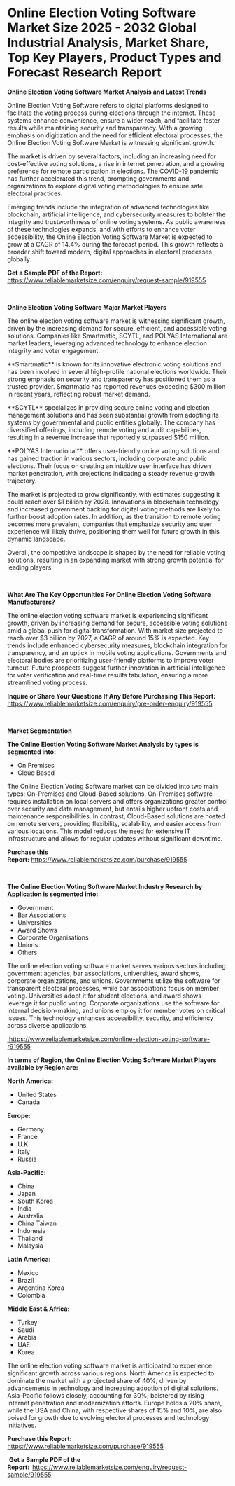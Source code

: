 <p><h1>Online Election Voting Software Market Size 2025 - 2032 Global Industrial Analysis, Market Share, Top Key Players, Product Types and Forecast Research Report</h1></p><p><strong>Online Election Voting Software Market Analysis and Latest Trends</strong></p>
<p><p>Online Election Voting Software refers to digital platforms designed to facilitate the voting process during elections through the internet. These systems enhance convenience, ensure a wider reach, and facilitate faster results while maintaining security and transparency. With a growing emphasis on digitization and the need for efficient electoral processes, the Online Election Voting Software Market is witnessing significant growth.</p><p>The market is driven by several factors, including an increasing need for cost-effective voting solutions, a rise in internet penetration, and a growing preference for remote participation in elections. The COVID-19 pandemic has further accelerated this trend, prompting governments and organizations to explore digital voting methodologies to ensure safe electoral practices. </p><p>Emerging trends include the integration of advanced technologies like blockchain, artificial intelligence, and cybersecurity measures to bolster the integrity and trustworthiness of online voting systems. As public awareness of these technologies expands, and with efforts to enhance voter accessibility, the Online Election Voting Software Market is expected to grow at a CAGR of 14.4% during the forecast period. This growth reflects a broader shift toward modern, digital approaches in electoral processes globally.</p></p>
<p><strong>Get a Sample PDF of the Report:&nbsp;</strong> <a href="https://www.reliablemarketsize.com/enquiry/request-sample/919555?utm_campaign=3164&utm_medium=2&utm_source=Github&utm_content=ia&utm_term=18042025&utm_id=online-election-voting-software">https://www.reliablemarketsize.com/enquiry/request-sample/919555</a></p>
<p>&nbsp;</p>
<p><strong>Online Election Voting Software Major Market Players</strong></p>
<p><p>The online election voting software market is witnessing significant growth, driven by the increasing demand for secure, efficient, and accessible voting solutions. Companies like Smartmatic, SCYTL, and POLYAS International are market leaders, leveraging advanced technology to enhance election integrity and voter engagement.</p><p>**Smartmatic** is known for its innovative electronic voting solutions and has been involved in several high-profile national elections worldwide. Their strong emphasis on security and transparency has positioned them as a trusted provider. Smartmatic has reported revenues exceeding $300 million in recent years, reflecting robust market demand.</p><p>**SCYTL** specializes in providing secure online voting and election management solutions and has seen substantial growth from adopting its systems by governmental and public entities globally. The company has diversified offerings, including remote voting and audit capabilities, resulting in a revenue increase that reportedly surpassed $150 million.</p><p>**POLYAS International** offers user-friendly online voting solutions and has gained traction in various sectors, including corporate and public elections. Their focus on creating an intuitive user interface has driven market penetration, with projections indicating a steady revenue growth trajectory.</p><p>The market is projected to grow significantly, with estimates suggesting it could reach over $1 billion by 2028. Innovations in blockchain technology and increased government backing for digital voting methods are likely to further boost adoption rates. In addition, as the transition to remote voting becomes more prevalent, companies that emphasize security and user experience will likely thrive, positioning them well for future growth in this dynamic landscape. </p><p>Overall, the competitive landscape is shaped by the need for reliable voting solutions, resulting in an expanding market with strong growth potential for leading players.</p></p>
<p>&nbsp;</p>
<p><strong>What Are The Key Opportunities For Online Election Voting Software Manufacturers?</strong></p>
<p><p>The online election voting software market is experiencing significant growth, driven by increasing demand for secure, accessible voting solutions amid a global push for digital transformation. With market size projected to reach over $3 billion by 2027, a CAGR of around 15% is expected. Key trends include enhanced cybersecurity measures, blockchain integration for transparency, and an uptick in mobile voting applications. Governments and electoral bodies are prioritizing user-friendly platforms to improve voter turnout. Future prospects suggest further innovation in artificial intelligence for voter verification and real-time results tabulation, ensuring a more streamlined voting process.</p></p>
<p><strong>Inquire or Share Your Questions If Any Before Purchasing This Report:</strong> <a href="https://www.reliablemarketsize.com/enquiry/pre-order-enquiry/919555?utm_campaign=3164&utm_medium=2&utm_source=Github&utm_content=ia&utm_term=18042025&utm_id=online-election-voting-software">https://www.reliablemarketsize.com/enquiry/pre-order-enquiry/919555</a></p>
<p>&nbsp;</p>
<p><strong>Market Segmentation</strong></p>
<p><strong>The Online Election Voting Software Market Analysis by types is segmented into:</strong></p>
<p><ul><li>On Premises</li><li>Cloud Based</li></ul></p>
<p><p>The Online Election Voting Software market can be divided into two main types: On-Premises and Cloud-Based solutions. On-Premises software requires installation on local servers and offers organizations greater control over security and data management, but entails higher upfront costs and maintenance responsibilities. In contrast, Cloud-Based solutions are hosted on remote servers, providing flexibility, scalability, and easier access from various locations. This model reduces the need for extensive IT infrastructure and allows for regular updates without significant downtime.</p></p>
<p><strong>Purchase this Report:&nbsp;</strong><a href="https://www.reliablemarketsize.com/purchase/919555?utm_campaign=3164&utm_medium=2&utm_source=Github&utm_content=ia&utm_term=18042025&utm_id=online-election-voting-software">https://www.reliablemarketsize.com/purchase/919555</a></p>
<p>&nbsp;</p>
<p><strong>The Online Election Voting Software Market Industry Research by Application is segmented into:</strong></p>
<p><ul><li>Government</li><li>Bar Associations</li><li>Universities</li><li>Award Shows</li><li>Corporate Organisations</li><li>Unions</li><li>Others</li></ul></p>
<p><p>The online election voting software market serves various sectors including government agencies, bar associations, universities, award shows, corporate organizations, and unions. Governments utilize the software for transparent electoral processes, while bar associations focus on member voting. Universities adopt it for student elections, and award shows leverage it for public voting. Corporate organizations use the software for internal decision-making, and unions employ it for member votes on critical issues. This technology enhances accessibility, security, and efficiency across diverse applications.</p></p>
<p><a href="https://www.reliablemarketsize.com/online-election-voting-software-r919555?utm_campaign=3164&utm_medium=2&utm_source=Github&utm_content=ia&utm_term=18042025&utm_id=online-election-voting-software">&nbsp;https://www.reliablemarketsize.com/online-election-voting-software-r919555</a></p>
<p><strong>In terms of Region, the Online Election Voting Software Market Players available by Region are:</strong></p>
<p>
    <p> <strong> North America: </strong>
        <ul>
            <li>United States</li>
            <li>Canada</li>
        </ul>
        </p> 
    <p> <strong> Europe: </strong>
        <ul>
            <li>Germany</li>
            <li>France</li>
            <li>U.K.</li>
            <li>Italy</li>
            <li>Russia</li>
        </ul>
        </p> 
    <p> <strong> Asia-Pacific: </strong>
        <ul>
            <li>China</li>
            <li>Japan</li>
            <li>South Korea</li>
            <li>India</li>
            <li>Australia</li>
            <li>China Taiwan</li>
            <li>Indonesia</li>
            <li>Thailand</li>
            <li>Malaysia</li>
        </ul>
        </p> 
    <p> <strong> Latin America: </strong>
        <ul>
            <li>Mexico</li>
            <li>Brazil</li>
            <li>Argentina Korea</li>
            <li>Colombia</li>
        </ul>
        </p> 
    <p> <strong> Middle East & Africa: </strong>
        <ul>
            <li>Turkey</li>
            <li>Saudi</li>
            <li>Arabia</li>
            <li>UAE</li>
            <li>Korea</li>
        </ul>
    </p>
    </p>
<p><p>The online election voting software market is anticipated to experience significant growth across various regions. North America is expected to dominate the market with a projected share of 40%, driven by advancements in technology and increasing adoption of digital solutions. Asia-Pacific follows closely, accounting for 30%, bolstered by rising internet penetration and modernization efforts. Europe holds a 20% share, while the USA and China, with respective shares of 15% and 10%, are also poised for growth due to evolving electoral processes and technology initiatives.</p></p>
<p><strong>Purchase this Report: </strong><a href="https://www.reliablemarketsize.com/purchase/919555?utm_campaign=3164&utm_medium=2&utm_source=Github&utm_content=ia&utm_term=18042025&utm_id=online-election-voting-software">https://www.reliablemarketsize.com/purchase/919555</a></p>
<p>&nbsp;<strong>Get a Sample PDF of the Report:&nbsp;&nbsp;</strong><a href="https://www.reliablemarketsize.com/enquiry/request-sample/919555?utm_campaign=3164&utm_medium=2&utm_source=Github&utm_content=ia&utm_term=18042025&utm_id=online-election-voting-software">https://www.reliablemarketsize.com/enquiry/request-sample/919555</a></p>
<p><strong></strong></p>
<p><p></p><p></p><p></p></p>